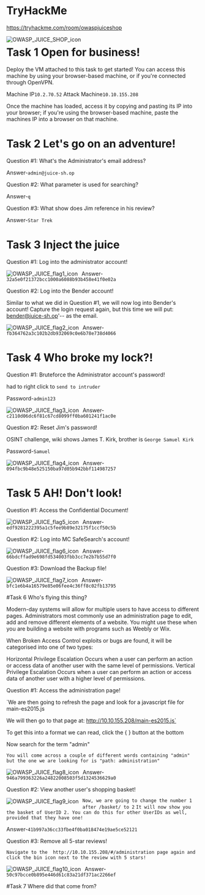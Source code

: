 # TryHackMe
  https://tryhackme.com/room/owaspjuiceshop
  
<img src="OWASP_JUICE_SHOP.png"
     alt="OWASP_JUICE_SHOP_icon"
     style="float: left; margin-right: 10px;" />

# Task 1  Open for business!
Deploy the VM attached to this task to get started! You can access this machine by using your browser-based machine, or if you're connected through OpenVPN.

Machine IP```10.2.70.52```
Attack Machine```10.10.155.208```

Once the machine has loaded, access it by copying and pasting its IP into your browser; if you're using the browser-based machine, paste the machines IP into a browser on that machine.

# Task 2  Let's go on an adventure!
Question #1: What's the Administrator's email address?

Answer-```admin@juice-sh.op```

Question #2: What parameter is used for searching? 

Answer-```q```

Question #3: What show does Jim reference in his review? 

Answer-```Star Trek```

# Task 3  Inject the juice

Question #1: Log into the administrator account!

<img src="OWASP-flag-1.png"
     alt="OWASP_JUICE_flag1_icon"
     style="float: left; margin-right: 10px;" />
     
Answer-``` 32a5e0f21372bcc1000a6088b93b458e41f0e02a```

Question #2: Log into the Bender account!

Similar to what we did in Question #1, we will now log into Bender's account! Capture the login request again, but this time we will put: bender@juice-sh.op'-- as the email. 

<img src="OWASP-flag-2.png"
     alt="OWASP_JUICE_flag2_icon"
     style="float: left; margin-right: 10px;" />

Answer-```fb364762a3c102b2db932069c0e6b78e738d4066```

# Task 4  Who broke my lock?!
Question #1: Bruteforce the Administrator account's password!

had to right click to ```send to intruder```

Password-```admin123```

<img src="OWASP-flag-3.png"
     alt="OWASP_JUICE_flag3_icon"
     style="float: left; margin-right: 10px;" />
     
Answer-```c2110d06dc6f81c67cd8099ff0ba601241f1ac0e```

Question #2: Reset Jim's password!

OSINT challenge, wiki shows James T. Kirk, brother is ```George Samuel Kirk```

Password-```Samuel```

<img src="OWASP-flag-4.png"
     alt="OWASP_JUICE_flag4_icon"
     style="float: left; margin-right: 10px;" />

Answer-```094fbc9b48e525150ba97d05b942bbf114987257```

# Task 5  AH! Don't look!

Question #1: Access the Confidential Document!

<img src="OWASP-flag-5.png"
     alt="OWASP_JUICE_flag5_icon"
     style="float: left; margin-right: 10px;" />

Answer-```edf9281222395a1c5fee9b89e32175f1ccf50c5b```

Question #2: Log into MC SafeSearch's account!

<img src="OWASP-flag-6.png"
     alt="OWASP_JUICE_flag6_icon"
     style="float: left; margin-right: 10px;" />

Answer-```66bdcffad9e698fd534003fbb3cc7e2b7b55d7f0```

Question #3: Download the Backup file!

<img src="OWASP-flag-7.png"
     alt="OWASP_JUICE_flag7_icon"
     style="float: left; margin-right: 10px;" />
     
Answer-```bfc1e6b4a16579e85e06fee4c36ff8c02fb13795```

#Task 6  Who's flying this thing?

Modern-day systems will allow for multiple users to have access to different pages. Administrators most commonly use an administration page to edit, add and remove different elements of a website. You might use these when you are building a website with programs such as Weebly or Wix.  

When Broken Access Control exploits or bugs are found, it will be categorised into one of two types:

Horizontal Privilege Escalation
Occurs when a user can perform an action or access data of another user with the same level of permissions.
Vertical Privilege Escalation
Occurs when a user can perform an action or access data of another user with a higher level of permissions.

Question #1: Access the administration page!

`We are then going to refresh the page and look for a javascript file for main-es2015.js

We will then go to that page at: http://10.10.155.208/main-es2015.js`

To get this into a format we can read, click the { } button at the bottom  

Now search for the term "admin" 

`You will come across a couple of different words containing "admin" but the one we are looking for is "path: administration"`

<img src="OWASP-flag-8.png"
     alt="OWASP_JUICE_flag8_icon"
     style="float: left; margin-right: 10px;" />

Answer-```946a799363226a24822008503f5d1324536629a0```

Question #2: View another user's shopping basket!

<img src="OWASP-flag-9.png"
     alt="OWASP_JUICE_flag9_icon"
     style="float: left; margin-right: 10px;" />

`Now, we are going to change the number 1 after /basket/ to 2`
`It will now show you the basket of UserID 2. You can do this for other UserIDs as well, provided that they have one!`

Answer-```41b997a36cc33fbe4f0ba018474e19ae5ce52121```

Question #3: Remove all 5-star reviews!

`Navigate to the  http://10.10.155.208/#/administration page again and click the bin icon next to the review with 5 stars!`

<img src="OWASP-flag-10.png"
     alt="OWASP_JUICE_flag10_icon"
     style="float: left; margin-right: 10px;" />
     
Answer-```50c97bcce0b895e446d61c83a21df371ac2266ef```

#Task 7  Where did that come from?

